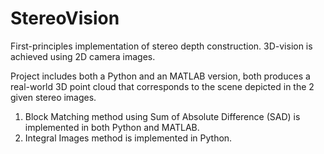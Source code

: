 # StereoVision
First-principles implementation of stereo depth construction. 3D-vision is achieved using 2D camera images.

Project includes both a Python and an MATLAB version, both produces a real-world 3D point cloud that corresponds to the scene depicted in the 2 given stereo images. 

1. Block Matching method using Sum of Absolute Difference (SAD) is implemented in both Python and MATLAB.
2. Integral Images method is implemented in Python. 
